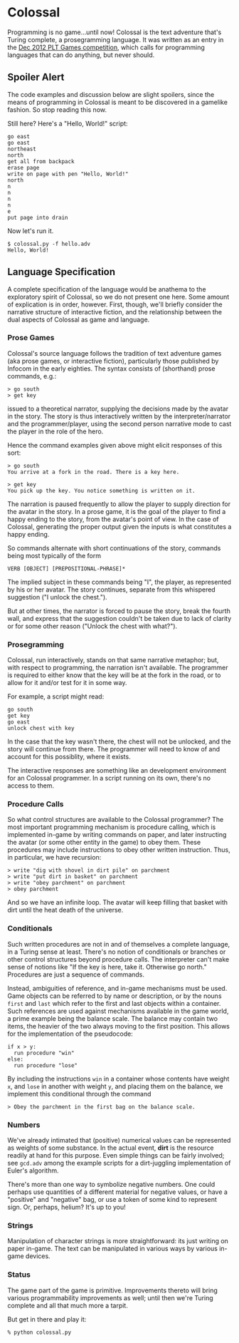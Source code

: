 Colossal
========

Programming is no game...until now! Colossal is the text adventure
that's Turing complete, a prosegramming language. It was written as an
entry in the [Dec 2012 PLT Games competition][1], which calls for
programming languages that can do anything, but never should.

[1]: http://www.pltgames.com/competition/2012/12

Spoiler Alert
-------------

The code examples and discussion below are slight spoilers, since the
means of programming in Colossal is meant to be discovered in a
gamelike fashion. So stop reading this now.

Still here? Here's a "Hello, World!" script:

    go east
    go east
    northeast
    north
    get all from backpack
    erase page
    write on page with pen "Hello, World!"
    north
    n
    n
    n
    n 
    e
    put page into drain

Now let's run it.

    $ colossal.py -f hello.adv
    Hello, World!


Language Specification
----------------------

A complete specification of the language would be anathema to the
exploratory spirit of Colossal, so we do not present one here. Some
amount of explication is in order, however. First, though, we'll
briefly consider the narrative structure of interactive fiction, and
the relationship between the dual aspects of Colossal as game and
language.

### Prose Games

Colossal's source language follows the tradition of text adventure
games (aka prose games, or interactive fiction), particularly those
published by Infocom in the early eighties. The syntax consists of
(shorthand) prose commands, e.g.:

    > go south
    > get key

issued to a theoretical narrator, supplying the decisions made by the
avatar in the story. The story is thus interactively written by the
interpreter/narrator and the programmer/player, using the second
person narrative mode to cast the player in the role of the hero.

Hence the command examples given above might elicit responses of this
sort:

    > go south  
    You arrive at a fork in the road. There is a key here.
       
    > get key  
    You pick up the key. You notice something is written on it.

The narration is paused frequently to allow the player to supply
direction for the avatar in the story. In a prose game, it is the goal
of the player to find a happy ending to the story, from the avatar's
point of view. In the case of Colossal, generating the proper output
given the inputs is what constitutes a happy ending.

So commands alternate with short continuations of the story, commands
being most typically of the form

    VERB [OBJECT] [PREPOSITIONAL-PHRASE]*

The implied subject in these commands being "I", the player, as
represented by his or her avatar. The story continues, separate from
this whispered suggestion ("I unlock the chest.").

But at other times, the narrator is forced to pause the story, break
the fourth wall, and express that the suggestion couldn't be taken due
to lack of clarity or for some other reason ("Unlock the chest with
what?").


### Prosegramming

Colossal, run interactively, stands on that same narrative metaphor;
but, with respect to programming, the narration isn't available. The
programmer is required to either know that the key will be at the fork
in the road, or to allow for it and/or test for it in some way.

For example, a script might read:

    go south
    get key
    go east
    unlock chest with key

In the case that the key wasn't there, the chest will not be unlocked,
and the story will continue from there. The programmer will need to
know of and account for this possiblity, where it exists.

The interactive responses are something like an development
environment for an Colossal programmer. In a script running on its
own, there's no access to them.

### Procedure Calls

So what control structures are available to the Colossal programmer?
The most important programming mechanism is procedure calling, which
is implemented in-game by writing commands on paper, and later
instructing the avatar (or some other entity in the game) to obey
them. These procedures may include instructions to obey other written
instruction. Thus, in particular, we have recursion:

    > write "dig with shovel in dirt pile" on parchment
    > write "put dirt in basket" on parchment
    > write "obey parchment" on parchment
    > obey parchment

And so we have an infinite loop. The avatar will keep filling that
basket with dirt until the heat death of the universe.

### Conditionals

Such written procedures are not in and of themselves a complete
language, in a Turing sense at least. There's no notion of
conditionals or branches or other control structures beyond procedure
calls. The interpreter can't make sense of notions like "If the key is
here, take it. Otherwise go north." Procedures are just a sequence of
commands.

Instead, ambiguities of reference, and in-game mechanisms must be
used. Game objects can be referred to by name or description, or by
the nouns `first` and `last` which refer to the first and last objects
within a container. Such references are used against mechanisms
available in the game world, a prime example being the balance scale.
The balance may contain two items, the heavier of the two always
moving to the first position. This allows for the implementation of
the pseudocode:

    if x > y:
      run procedure "win"
    else:
      run procedure "lose"

By including the instructions `win` in a container whose contents have
weight `x`, and `lose` in another with weight `y`, and placing them on
the balance, we implement this conditional through the command

    > Obey the parchment in the first bag on the balance scale.

### Numbers

We've already intimated that (positive) numerical values can be
represented as weights of some substance. In the actual event,
**dirt** is the resource readily at hand for this purpose. Even simple
things can be fairly involved; see `gcd.adv` among the example scripts
for a dirt-juggling implementation of Euler's algorithm.

There's more than one way to symbolize negative numbers. One could
perhaps use quantities of a different material for negative values, or
have a "positive" and "negative" bag, or use a token of some kind to
represent sign. Or, perhaps, helium? It's up to you!

### Strings

Manipulation of character strings is more straightforward: its just
writing on paper in-game. The text can be manipulated in various ways
by various in-game devices.

### Status

The game part of the game is primitive. Improvements thereto will
bring various programmability improvements as well; until then we're
Turing complete and all that much more a tarpit.

But get in there and play it:

    % python colossal.py

